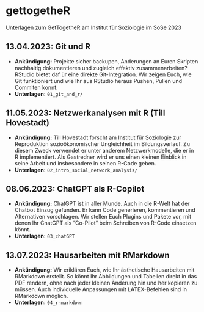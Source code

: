 # gettogetheR
Unterlagen zum GetTogetheR am Institut für Soziologie im SoSe 2023

## 13.04.2023: Git und R
- **Ankündigung:** Projekte sicher backupen, Anderungen an Euren Skripten nachhaltig dokumentieren und zugleich effektiv zusammenarbeiten? RStudio bietet daf ̈ur eine direkte Git-Integration. Wir zeigen Euch, wie Git funktioniert und wie Ihr aus RStudio heraus Pushen, Pullen und Commiten konnt.
- **Unterlagen:** `01_git_and_r/`

## 11.05.2023: Netzwerkanalysen mit R (Till Hovestadt)
- **Ankündigung:** Till Hovestadt forscht am Institut für Soziologie zur Reproduktion sozioökonomischer Ungleichheit im Bildungsverlauf. Zu diesem Zweck verwendet er unter anderem Netzwerkmodelle, die er in R implementiert. Als Gastredner wird er uns einen kleinen Einblick in seine Arbeit und insbesondere in seinen R-Code geben.
- **Unterlagen:** `02_intro_social_network_analysis/`

## 08.06.2023: ChatGPT als R-Copilot
- **Ankündigung:** ChatGPT ist in aller Munde. Auch in die R-Welt hat der Chatbot Einzug gefunden.
Er kann Code generieren, kommentieren und Alternativen vorschlagen. Wir stellen Euch Plugins und Pakete vor, mit denen Ihr ChatGPT als ”Co-Pilot“ beim Schreiben von R-Code einsetzen könnt.
- **Unterlagen:** `03_chatGPT`

## 13.07.2023: Hausarbeiten mit RMarkdown
- **Ankündigung:** Wir eriklären Euch, wie Ihr ästhetische Hausarbeiten mit RMarkdown erstellt. So könnt Ihr Abbildungen und Tabellen direkt in das PDF rendern, ohne nach jeder kleinen  ̈Änderung hin und her kopieren zu müssen. Auch individuelle Anpassungen mit LATEX-Befehlen sind in RMarkdown möglich.
- **Unterlagen:** `04_r-markdown`
